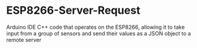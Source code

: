# ESP8266-Server-Request
Arduino IDE C++ code that operates on the ESP8266, allowing it to take input from a group of sensors and send their values as a JSON object to a remote server
